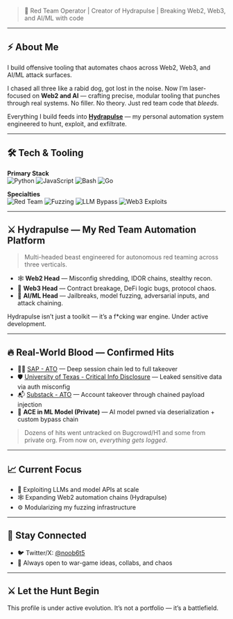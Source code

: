 > 👾 Red Team Operator | Creator of Hydrapulse | Breaking Web2, Web3, and AI/ML with code

---

## ⚡ About Me

I build offensive tooling that automates chaos across Web2, Web3, and AI/ML attack surfaces.

I chased all three like a rabid dog, got lost in the noise. Now I’m laser-focused on **Web2 and AI** — crafting precise, modular tooling that punches through real systems. No filler. No theory. Just red team code that *bleeds*.

Everything I build feeds into **[Hydrapulse](#-hydrapulse--my-red-team-automation-platform)** — my personal automation system engineered to hunt, exploit, and exfiltrate.

---

## 🛠️ Tech & Tooling

**Primary Stack**  
![Python](https://img.shields.io/badge/-Python-black?logo=python) ![JavaScript](https://img.shields.io/badge/-JavaScript-black?logo=javascript) ![Bash](https://img.shields.io/badge/-Bash-black?logo=gnu-bash) ![Go](https://img.shields.io/badge/-Go-black?logo=go)

**Specialties**  
![Red Team](https://img.shields.io/badge/-Red%20Teaming-darkred) ![Fuzzing](https://img.shields.io/badge/-Fuzzing-red) ![LLM Bypass](https://img.shields.io/badge/-LLM%20Exploitation-darkgreen) ![Web3 Exploits](https://img.shields.io/badge/-Smart%20Contract%20Attacks-darkblue)

---

## ⚔️ Hydrapulse — My Red Team Automation Platform

> Multi-headed beast engineered for autonomous red teaming across three verticals.

- 🕸️ **Web2 Head** — Misconfig shredding, IDOR chains, stealthy recon.
- 🔗 **Web3 Head** — Contract breakage, DeFi logic bugs, protocol chaos.
- 🧠 **AI/ML Head** — Jailbreaks, model fuzzing, adversarial inputs, and attack chaining.

Hydrapulse isn’t just a toolkit — it’s a f*cking war engine. Under active development.

---

## 🔥 Real-World Blood — Confirmed Hits

- 🏴‍☠️ [SAP - ATO](https://www.sap.com/documents/2022/02/089613a0-167e-0010-bca6-c68f7e60039b.html) — Deep session chain led to full takeover  
- 🛡️ [University of Texas - Critical Info Disclosure](https://security.utexas.edu/hall-of-fame) — Leaked sensitive data via auth misconfig  
- 📬 [Substack - ATO](https://substack.com/hall-of-fame) — Account takeover through chained payload injection  
- 🤖 **ACE in ML Model (Private)** — AI model pwned via deserialization + custom bypass chain

> Dozens of hits went untracked on Bugcrowd/H1 and some from private org. From now on, *everything gets logged*.

---

## 📈 Current Focus

- 🧠 Exploiting LLMs and model APIs at scale
- 🕸️ Expanding Web2 automation chains (Hydrapulse)
- ⚙️ Modularizing my fuzzing infrastructure

---

## 🧵 Stay Connected

- 🐦 Twitter/X: [@noob6t5](https://twitter.com/noob6t5)
- 💬 Always open to war-game ideas, collabs, and chaos

---

## ⚔️ Let the Hunt Begin

This profile is under active evolution. It’s not a portfolio — it’s a battlefield.

